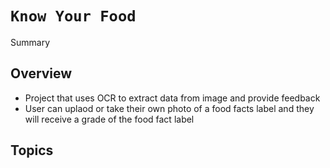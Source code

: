 # ``Know Your Food``

<!--@START_MENU_TOKEN@-->Summary<!--@END_MENU_TOKEN@-->

## Overview

- Project that uses OCR to extract data from image and provide feedback
- User can uplaod or take their own photo of a food facts label and they will receive a grade of the food fact label
## Topics


